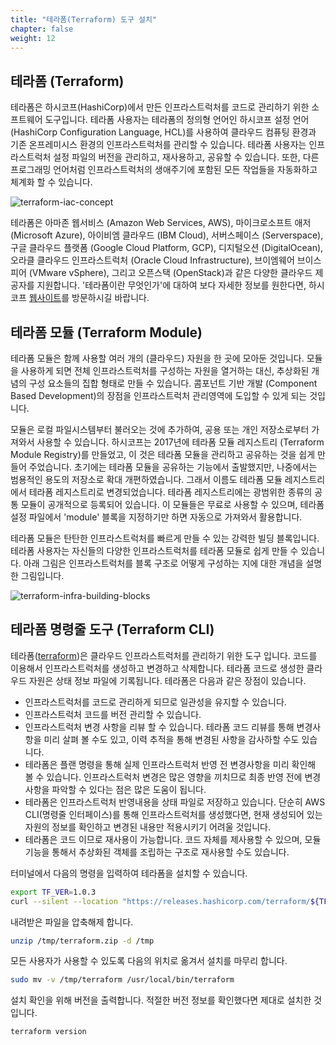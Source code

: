 ```yaml
---
title: "테라폼(Terraform) 도구 설치"
chapter: false
weight: 12
---
```


## 테라폼 (Terraform)
테라폼은 하시코프(HashiCorp)에서 만든 인프라스트럭처를 코드로 관리하기 위한 소프트웨어 도구입니다. 테라폼 사용자는 테라폼의 정의형 언어인 하시코프 설정 언어(HashiCorp Configuration Language, HCL)를 사용하여 클라우드 컴퓨팅 환경과 기존 온프레미시스 환경의 인프라스트럭처를 관리할 수 있습니다. 테라폼 사용자는 인프라스트럭처 설정 파일의 버전을 관리하고, 재사용하고, 공유할 수 있습니다. 또한, 다른 프로그래밍 언어처럼 인프라스트럭처의 생애주기에 포함된 모든 작업들을 자동화하고 체계화 할 수 있습니다.

![terraform-iac-concept](/images/terraform/iac-concept.png)

테라폼은 아마존 웹서비스 (Amazon Web Services, AWS), 마이크로소프트 애저 (Microsoft Azure), 아이비엠 클라우드 (IBM Cloud), 서버스페이스 (Serverspace), 구글 클라우드 플랫폼 (Google Cloud Platform, GCP), 디지털오션 (DigitalOcean), 오라클 클라우드 인프라스트럭처 (Oracle Cloud Infrastructure), 브이엠웨어 브이스피어 (VMware vSphere), 그리고 오픈스택 (OpenStack)과 같은 다양한 클라우드 제공자를 지원합니다. '테라폼이란 무엇인가'에 대하여 보다 자세한 정보를 원한다면, 하시코프 [웹사이트](https://www.terraform.io/intro#what-is-terraform)를 방문하시길 바랍니다.

## 테라폼 모듈 (Terraform Module)
테라폼 모듈은 함께 사용할 여러 개의 (클라우드) 자원을 한 곳에 모아둔 것입니다. 모듈을 사용하게 되면 전체 인프라스트럭처를 구성하는 자원을 열거하는 대신, 추상화된 개념의 구성 요소들의 집합 형태로 만들 수 있습니다. 콤포넌트 기반 개발 (Component Based Development)의 장점을 인프라스트럭처 관리영역에 도입할 수 있게 되는 것입니다.

모듈은 로컬 파일시스템부터 불러오는 것에 추가하여, 공용 또는 개인 저장소로부터 가져와서 사용할 수 있습니다. 하시코프는 2017년에 테라폼 모듈 레지스트리 (Terraform Module Registry)를 만들었고, 이 것은 테라폼 모듈을 관리하고 공유하는 것을 쉽게 만들어 주었습니다. 초기에는 테라폼 모듈을 공유하는 기능에서 출발했지만, 나중에서는 범용적인 용도의 저장소로 확대 개편하였습니다. 그래서 이름도 테라폼 모듈 레지스트리에서 테라폼 레지스트리로 변경되었습니다. 테라폼 레지스트리에는 광범위한 종류의 공통 모듈이 공개적으로 등록되어 있습니다. 이 모듈들은 무료로 사용할 수 있으며, 테라폼 설정 파일에서 'module' 블록을 지정하기만 하면 자동으로 가져와서 활용합니다.

테라폼 모듈은 탄탄한 인프라스트럭처를 빠르게 만들 수 있는 강력한 빌딩 블록입니다. 테라폼 사용자는 자신들의 다양한 인프라스트럭처를 테라폼 모듈로 쉽게 만들 수 있습니다. 아래 그림은 인프라스트럭처를 블록 구조로 어떻게 구성하는 지에 대한 개념을 설명한 그림입니다.

![terraform-infra-building-blocks](/images/terraform/infra-building-blocks.png)

## 테라폼 명령줄 도구 (Terraform CLI)
테라폼([terraform](https://learn.hashicorp.com/tutorials/terraform/install-cli))은 클라우드 인프라스트럭처를 관리하기 위한 도구 입니다. 코드를 이용해서 인프라스트럭처를 생성하고 변경하고 삭제합니다. 테라폼 코드로 생성한 클라우드 자원은 상태 정보 파일에 기록됩니다. 테라폼은 다음과 같은 장점이 있습니다.

- 인프라스트럭처를 코드로 관리하게 되므로 일관성을 유지할 수 있습니다.
- 인프라스트럭처 코드를 버전 관리할 수 있습니다.
- 인프라스트럭처 변경 사항을 리뷰 할 수 있습니다. 테라폼 코드 리뷰를 통해 변경사항을 미리 살펴 볼 수도 있고, 이력 추적을 통해 변경된 사항을 감사하할 수도 있습니다.
- 테라폼은 플랜 명령을 통해 실제 인프라스트럭처 반영 전 변경사항을 미리 확인해 볼 수 있습니다. 인프라스트럭처 변경은 많은 영향을 끼치므로 최종 반영 전에 변경사항을 파악할 수 있다는 점은 많은 도움이 됩니다.
- 테라폼은 인프라스트럭처 반영내용을 상태 파일로 저장하고 있습니다. 단순히 AWS CLI(명령줄 인터페이스)를 통해 인프라스트럭처를 생성했다면, 현재 생성되어 있는 자원의 정보를 확인하고 변경된 내용만 적용시키기 어려울 것입니다.
- 테라폼은 코드 이므로 재사용이 가능합니다. 코드 자체를 제사용할 수 있으며, 모듈기능을 통해서 추상화된 객체를 조립하는 구조로 재사용할 수도 있습니다.

터미널에서 다음의 명령을 입력하여 테라폼을 설치할 수 있습니다.
```sh
export TF_VER=1.0.3
curl --silent --location "https://releases.hashicorp.com/terraform/${TF_VER}/terraform_${TF_VER}_linux_amd64.zip" -o /tmp/terraform.zip
```

내려받은 파일을 압축해제 합니다.
```sh
unzip /tmp/terraform.zip -d /tmp
```

모든 사용자가 사용할 수 있도록 다음의 위치로 옮겨서 설치를 마무리 합니다.
```sh
sudo mv -v /tmp/terraform /usr/local/bin/terraform
```

설치 확인을 위해 버전을 출력합니다. 적절한 버전 정보를 확인했다면 제대로 설치한 것입니다.
```sh
terraform version
```

